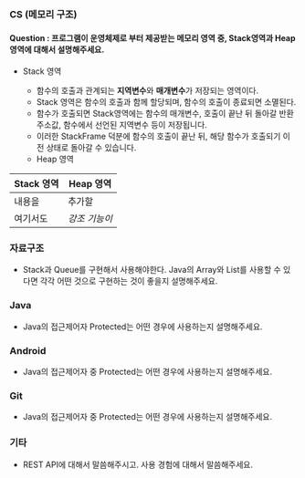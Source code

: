 ### CS (메모리 구조)

#### Question : 프로그램이 운영체제로 부터 제공받는 메모리 영역 중, Stack영역과 Heap영역에 대해서 설명해주세요.
* Stack 영역
  - 함수의 호출과 관계되는 **지역변수**와 **매개변수**가 저장되는 영역이다.
  - Stack 영역은 함수의 호출과 함께 할당되며, 함수의 호출이 종료되면 소멸된다.
  - 함수가 호출되면 Stack영역에는 함수의 매개변수, 호출이 끝난 뒤 돌아갈 반환 주소값, 함수에서 선언된 지역변수 등이 저장됩니다.
  - 이러한 StackFrame 덕분에 함수의 호출이 끝난 뒤, 해당 함수가 호출되기 이전 상태로 돌아갈 수 있습니다.
 
  * Heap 영역
  
  
Stack 영역 | Heap 영역
----- | ----- 
내용을 | 추가할
여기서도 | *강조 기능이*


### 자료구조
* Stack과 Queue를 구현해서 사용해야한다. Java의 Array와 List를 사용할 수 있다면 각각 어떤 것으로 구현하는 것이 좋을지 설명해주세요.

### Java
* Java의 접근제어자 Protected는 어떤 경우에 사용하는지 설명해주세요.

### Android
* Java의 접근제어자 중 Protected는 어떤 경우에 사용하는지 설명해주세요.

### Git
* Java의 접근제어자 중 Protected는 어떤 경우에 사용하는지 설명해주세요.

### 기타
* REST API에 대해서 말씀해주시고. 사용 경험에 대해서 말씀해주세요.

